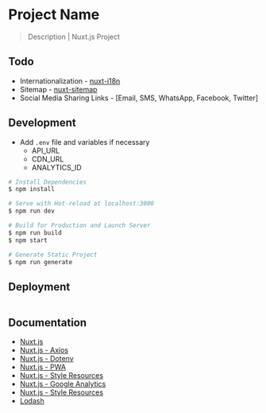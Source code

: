 # Project Name

> Description | Nuxt.js Project

## Todo
* Internationalization - [nuxt-i18n](https://github.com/nuxt-community/nuxt-i18n)
* Sitemap - [nuxt-sitemap](https://github.com/nuxt-community/sitemap-module)
* Social Media Sharing Links - [Email, SMS, WhatsApp, Facebook, Twitter]

## Development

* Add `.env` file and variables if necessary
  * API_URL
  * CDN_URL
  * ANALYTICS_ID

``` bash
# Install Dependencies
$ npm install

# Serve with Hot-reload at localhost:3000
$ npm run dev

# Build for Production and Launch Server
$ npm run build
$ npm start

# Generate Static Project
$ npm run generate
```


## Deployment

```bash
```


## Documentation

* [Nuxt.js](https://nuxtjs.org)
* [Nuxt.js - Axios](https://axios.nuxtjs.org/usage)
* [Nuxt.js - Dotenv](https://github.com/nuxt-community/dotenv-module)
* [Nuxt.js - PWA](https://github.com/nuxt-community/pwa-module)
* [Nuxt.js - Style Resources](https://github.com/nuxt-community/style-resources-module)
* [Nuxt.js - Google Analytics](https://github.com/nuxt-community/analytics-module)
* [Nuxt.js - Style Resources](https://github.com/nuxt-community/style-resources-module)
* [Lodash](https://lodash.com/)
